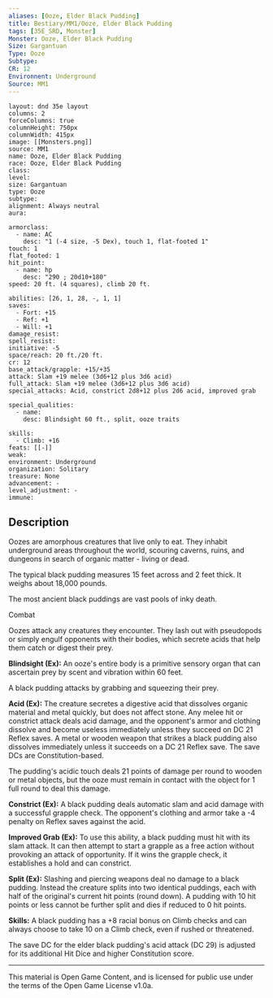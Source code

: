 ```yaml
---
aliases: [Ooze, Elder Black Pudding]
title: Bestiary/MM1/Ooze, Elder Black Pudding
tags: [35E_SRD, Monster]
Monster: Ooze, Elder Black Pudding
Size: Gargantuan
Type: Ooze
Subtype: 
CR: 12
Environnent: Underground
Source: MM1
---
```


```statblock
layout: dnd 35e layout
columns: 2
forceColumns: true
columnHeight: 750px
columnWidth: 415px
image: [[Monsters.png]]
source: MM1
name: Ooze, Elder Black Pudding
race: Ooze, Elder Black Pudding
class: 
level: 
size: Gargantuan
type: Ooze
subtype: 
alignment: Always neutral
aura: 

armorclass:
  - name: AC
    desc: "1 (-4 size, -5 Dex), touch 1, flat-footed 1"
touch: 1
flat_footed: 1
hit_point:
  - name: hp
    desc: "290 ; 20d10+180"
speed: 20 ft. (4 squares), climb 20 ft.

abilities: [26, 1, 28, -, 1, 1]
saves:
  - Fort: +15
  - Ref: +1
  - Will: +1
damage_resist: 
spell_resist: 
initiative: -5
space/reach: 20 ft./20 ft.
cr: 12
base_attack/grapple: +15/+35
attack: Slam +19 melee (3d6+12 plus 3d6 acid)
full_attack: Slam +19 melee (3d6+12 plus 3d6 acid)
special_attacks: Acid, constrict 2d8+12 plus 2d6 acid, improved grab

special_qualities:
  - name: 
    desc: Blindsight 60 ft., split, ooze traits

skills:
  - Climb: +16
feats: [[-]]
weak: 
environment: Underground
organization: Solitary
treasure: None
advancement: -
level_adjustment: -
immune: 
```

## Description

<p>Oozes are amorphous creatures that live only to eat. They inhabit underground areas throughout the world, scouring caverns, ruins, and dungeons in search of organic matter - living or dead.</p>
<p>The typical black pudding measures 15 feet across and 2 feet thick. It weighs about 18,000 pounds.</p>
<p>The most ancient black puddings are vast pools of inky death.</p>
<p>Combat</p>
<p>Oozes attack any creatures they encounter. They lash out with pseudopods or simply engulf opponents with their bodies, which secrete acids that help them catch or digest their prey.</p>
<p>
            <b>Blindsight (Ex):</b> An ooze's entire body is a primitive sensory organ that can ascertain prey by scent and vibration within 60 feet.</p>
<p>A black pudding attacks by grabbing and squeezing their prey.</p>
<p>
            <b>Acid (Ex):</b> The creature secretes a digestive acid that dissolves organic material and metal quickly, but does not affect stone. Any melee hit or constrict attack deals acid damage, and the opponent's armor and clothing dissolve and become useless immediately unless they succeed on DC 21 Reflex saves. A metal or wooden weapon that strikes a black pudding also dissolves immediately unless it succeeds on a DC 21 Reflex save. The save DCs are Constitution-based.</p>
<p>The pudding's acidic touch deals 21 points of damage per round to wooden or metal objects, but the ooze must remain in contact with the object for 1 full round to deal this damage.</p>
<p>
            <b>Constrict (Ex):</b> A black pudding deals automatic slam and acid damage with a successful grapple check. The opponent's clothing and armor take a -4 penalty on Reflex saves against the acid.</p>
<p>
            <b>Improved Grab (Ex):</b> To use this ability, a black pudding must hit with its slam attack. It can then attempt to start a grapple as a free action without provoking an attack of opportunity. If it wins the grapple check, it establishes a hold and can constrict.</p>
<p>
            <b>Split (Ex):</b> Slashing and piercing weapons deal no damage to a black pudding. Instead the creature splits into two identical puddings, each with half of the original's current hit points (round down). A pudding with 10 hit points or less cannot be further split and dies if reduced to 0 hit points.</p>
<p>
            <b>Skills:</b> A black pudding has a +8 racial bonus on Climb checks and can always choose to take 10 on a Climb check, even if rushed or threatened.</p>
<p>The save DC for the elder black pudding's acid attack (DC 29) is adjusted for its additional Hit Dice and higher Constitution score.</p>

---

This material is Open Game Content, and is licensed for public use under
the terms of the Open Game License v1.0a.
